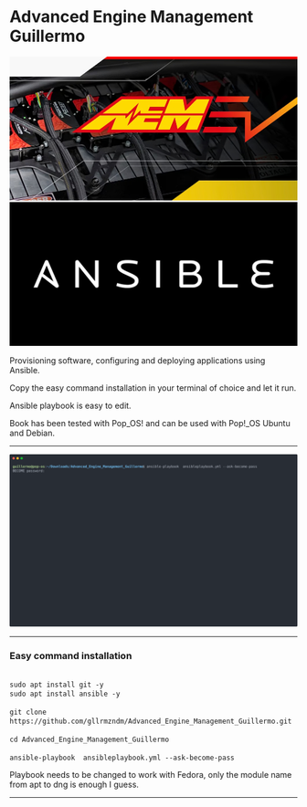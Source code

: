# Advanced Engine Management Guillermo

![ansible](/aem_heroslider.jpg)
![ansible](/ansible.png)

Provisioning software, configuring and deploying applications using Ansible.

Copy the easy command installation in your terminal of choice and let it run.

Ansible playbook is easy to edit.

Book has been tested with Pop_OS! and can be used with Pop!\_OS Ubuntu and Debian.

---

<p align="center">
  <img width="600" src="ascii.svg">
</p>

---

### Easy command installation

```

sudo apt install git -y
sudo apt install ansible -y

git clone https://github.com/gllrmzndm/Advanced_Engine_Management_Guillermo.git

cd Advanced_Engine_Management_Guillermo

ansible-playbook  ansibleplaybook.yml --ask-become-pass

```

Playbook needs to be changed to work with Fedora, only the module name from apt to dng is enough I guess.

---
